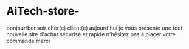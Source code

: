 # AiTech-store-
bonjour/bonsoir chèr(e) client(e) aujourd'hui je vous présente une tout nouvelle site d'achat sécurisé et             rapide n'hésitez pas à placer votre commande merci
